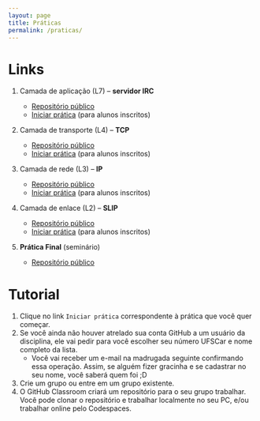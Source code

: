 ```yaml
---
layout: page
title: Práticas
permalink: /praticas/
---
```


# Links

1. Camada de aplicação (L7) – **servidor IRC**
   * [Repositório público](https://github.com/thotypous/redes-p1)
   * [Iniciar prática](https://classroom.github.com/a/u9t_Tprr) (para alunos inscritos)

2. Camada de transporte (L4) – **TCP**
   * [Repositório público](https://github.com/thotypous/redes-p2)
   * [Iniciar prática](https://classroom.github.com/a/0zpKCO36) (para alunos inscritos)

3. Camada de rede (L3) – **IP**
   * [Repositório público](https://github.com/thotypous/redes-p3)
   * [Iniciar prática](https://classroom.github.com/a/dlCe-pqt) (para alunos inscritos)

4. Camada de enlace (L2) – **SLIP**
   * [Repositório público](https://github.com/thotypous/redes-p4)
   * [Iniciar prática](https://classroom.github.com/a/Fa4I3W9B) (para alunos inscritos)

5. **Prática Final** (seminário)
   * [Repositório público](https://github.com/thotypous/redes-s1)


# Tutorial

1. Clique no link `Iniciar prática` correspondente à prática que você quer começar.
2. Se você ainda não houver atrelado sua conta GitHub a um usuário da disciplina, ele vai pedir para você escolher seu número UFSCar e nome completo da lista.
   * Você vai receber um e-mail na madrugada seguinte confirmando essa operação. Assim, se alguém fizer gracinha e se cadastrar no seu nome, você saberá quem foi ;D
3. Crie um grupo ou entre em um grupo existente.
4. O GitHub Classroom criará um repositório para o seu grupo trabalhar. Você pode clonar o repositório e trabalhar localmente no seu PC, e/ou trabalhar online pelo Codespaces.
